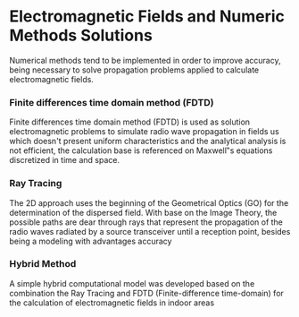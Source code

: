 # Electromagnetic Fields and Numeric Methods Solutions

Numerical methods tend to be implemented in order to improve accuracy, being necessary to solve propagation problems applied to calculate electromagnetic fields.

### Finite differences time domain method (FDTD)

Finite differences time domain method (FDTD) is used as solution electromagnetic problems to simulate radio wave propagation in fields us which doesn't present uniform characteristics and the analytical analysis is not efficient, the calculation base is referenced on Maxwell‟s equations discretized in time and space.

### Ray Tracing 

The 2D approach uses the beginning of the Geometrical Optics (GO) for the determination of the dispersed field. With base on the Image Theory, the possible paths are dear through rays that represent the propagation of the radio waves radiated by a source transceiver until a reception point, besides being a modeling with advantages accuracy

### Hybrid Method

A simple hybrid computational model was developed based on the combination the Ray Tracing and FDTD (Finite-difference time-domain) for the calculation of electromagnetic fields in indoor areas
